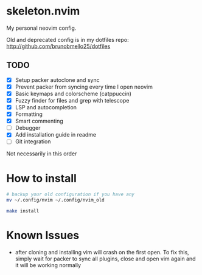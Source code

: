 # skeleton.nvim

My personal neovim config.

Old and deprecated config is in my dotfiles repo: http://github.com/brunobmello25/dotfiles

## TODO

- [x] Setup packer autoclone and sync
- [x] Prevent packer from syncing every time I open neovim
- [x] Basic keymaps and colorscheme (catppuccin)
- [x] Fuzzy finder for files and grep with telescope
- [x] LSP and autocompletion
- [x] Formatting
- [x] Smart commenting
- [ ] Debugger
- [x] Add installation guide in readme
- [ ] Git integration

Not necessarily in this order

# How to install

```bash
# backup your old configuration if you have any
mv ~/.config/nvim ~/.config/nvim_old

make install
```

# Known Issues

- after cloning and installing vim will crash on the first open. To fix this, simply wait for packer to sync all plugins, close and open vim again and it will be working normally
